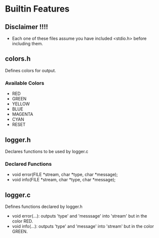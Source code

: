 # Builtin Features

## Disclaimer !!!!

* Each one of these files assume you have included <stdio.h> before including them.

## colors.h

Defines colors for output.
	
### Available Colors

* RED
* GREEN
* YELLOW
* BLUE
* MAGENTA
* CYAN
* RESET



## logger.h

Declares functions to be used by logger.c
	
### Declared Functions

* void error(FILE *stream, char *type, char *message);
* void info(FILE *stream, char *type, char *message);

## logger.c

Defines functions declared by logger.h
	
* void error(...): outputs 'type' and 'messsage' into 'stream' but in the color RED.
* void info(...): outputs 'type' and 'message' into 'stream' but in the color GREEN.
